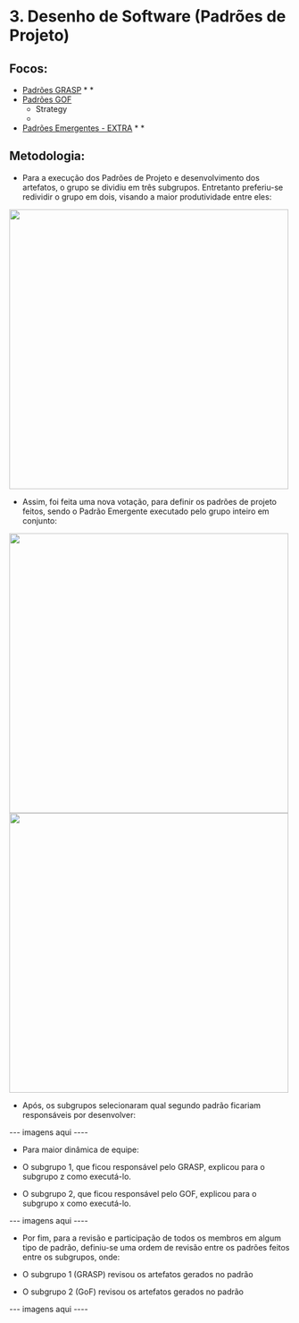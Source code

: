 # 3. Desenho de Software (Padrões de Projeto)

## Focos:

- [Padrões GRASP](/PadroesDeProjeto/3.1.GRASPs.md) 
    * 
    * 
- [Padrões GOF](/PadroesDeProjeto/3.2.GoFs.md) 
    * Strategy
    * 
- [Padrões Emergentes - EXTRA](/PadroesDeProjeto/3.3.PadroesExtra.md)
    * 
    * 

## Metodologia:

* Para a execução dos Padrões de Projeto e desenvolvimento dos artefatos, o grupo se dividiu em três subgrupos. Entretanto preferiu-se redividir o grupo em dois, visando a maior produtividade entre eles:

<img src="./IMG/Padrões/Rastreabilidade/divisao-nova.jpg" width="500" height="">

* Assim, foi feita uma nova votação, para definir os padrões de projeto feitos, sendo o Padrão Emergente executado pelo grupo inteiro em conjunto:

<img src="./IMG/Padrões/Rastreabilidade/escolha-grupo1-nova.jpg" width="500" height="">

<img src="./IMG/Padrões/Rastreabilidade/escolha-grupo2-nova.jpg" width="500" height="">

* Após, os subgrupos selecionaram qual segundo padrão ficariam responsáveis por desenvolver:

--- imagens aqui ----

* Para maior dinâmica de equipe:

- O subgrupo 1, que ficou responsável pelo GRASP, explicou para o subgrupo z como executá-lo.

- O subgrupo 2, que ficou responsável pelo GOF, explicou para o subgrupo x como executá-lo.

--- imagens aqui ----

* Por fim, para a revisão e participação de todos os membros em algum tipo de padrão, definiu-se uma ordem de revisão entre os padrões feitos entre os subgrupos, onde:

- O subgrupo 1 (GRASP) revisou os artefatos gerados no padrão 

- O subgrupo 2 (GoF) revisou os artefatos gerados no padrão

--- imagens aqui ----
